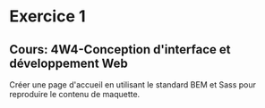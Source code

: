 # Exercice 1
## Cours: 4W4-Conception d'interface et développement Web

Créer une page d'accueil en utilisant le standard BEM et Sass pour reproduire
le contenu de maquette.
